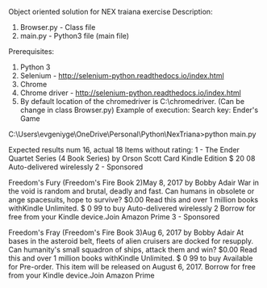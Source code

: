 Object oriented solution for NEX traiana exercise
Description:
1) Browser.py -  Class file
2) main.py - Python3 file (main file)

Prerequisites: 
1) Python 3 
2) Selenium - http://selenium-python.readthedocs.io/index.html
3) Chrome
4) Chrome driver - http://selenium-python.readthedocs.io/index.html
5) By default location of the chromedriver is C:\chromedriver. (Can be change in class Browser.py)
Example of execution: 
Search key: Ender's Game

C:\Users\evgeniyge\OneDrive\Personal\Python\NexTriana>python main.py

Expected results num 16, actual 18
Items without rating:
1 - The Ender Quartet Series (4 Book Series)
by Orson Scott Card
Kindle Edition
$ 20 08
Auto-delivered wirelessly
2 - Sponsored

Freedom's Fury (Freedom's Fire Book 2)May 8, 2017
by Bobby Adair
War in the void is random and brutal, deadly and fast. Can humans in obsolete or
ange spacesuits, hope to survive?
$0.00
Read this and over 1 million books withKindle Unlimited.
$ 0 99 to buy
Auto-delivered wirelessly
2
Borrow for free from your Kindle device.Join Amazon Prime
3 - Sponsored

Freedom's Fray (Freedom's Fire Book 3)Aug 6, 2017
by Bobby Adair
At bases in the asteroid belt, fleets of alien cruisers are docked for resupply.
 Can humanity's small squadron of ships, attack them and win?
$0.00
Read this and over 1 million books withKindle Unlimited.
$ 0 99 to buy
Available for Pre-order. This item will be released on August 6, 2017.
Borrow for free from your Kindle device.Join Amazon Prime


